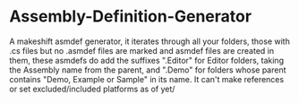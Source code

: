 # Assembly-Definition-Generator
 A makeshift asmdef generator, it iterates through all your folders, those with .cs files but no .asmdef files are marked and asmdef files are created in them, these asmdefs do add the suffixes ".Editor" for Editor folders, taking the Assembly name from the parent, and ".Demo" for folders whose parent contains "Demo, Example or Sample" in its name. It can't make references or set excluded/included platforms as of yet/
